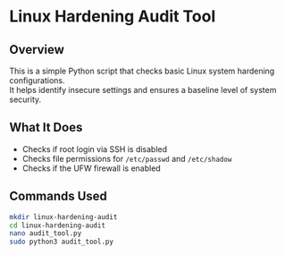 # Linux Hardening Audit Tool

## Overview

This is a simple Python script that checks basic Linux system hardening configurations.  
It helps identify insecure settings and ensures a baseline level of system security.

## What It Does

- Checks if root login via SSH is disabled  
- Checks file permissions for `/etc/passwd` and `/etc/shadow`  
- Checks if the UFW firewall is enabled  

## Commands Used

```bash
mkdir linux-hardening-audit
cd linux-hardening-audit
nano audit_tool.py
sudo python3 audit_tool.py



